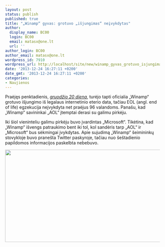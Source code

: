 ```yaml
---
layout: post
status: publish
published: true
title: "„Winamp“ gyvas: grotuvo „išjungimas“ neįvykdytas"
author:
  display_name: BC00
  login: BC00
  email: matasx@one.lt
  url: ''
author_login: BC00
author_email: matasx@one.lt
wordpress_id: 7910
wordpress_url: http://localhost/site/new/winamp_gyvas_grotuvo_isjungimas_neivykdytas/
date: '2013-12-24 16:27:11 +0200'
date_gmt: '2013-12-24 16:27:11 +0200'
categories:
- Naujienos
---
```

<p>
	Praėjęs penktadienis, <a href="http://www.technews.lt/tekstas/winamp_skaiciuoja_paskutines_gyvenimo_dienas.html;;"><em>gruodžio 20 diena</em></a>, turėjo tapti oficialia &bdquo;Winamp&ldquo; grotuvo i&scaron;jungimo i&scaron; legalaus internetinio eterio data, tačiau EOL (angl. end of life) egzekucija neįvykdyta net praėjus 96 valandoms. Pana&scaron;u, kad &bdquo;Winamp&ldquo; savininkai &bdquo;AOL&ldquo; įtemptai derasi su galimu pirkėju.</p>
<p>
	Iki &scaron;iol vieninteliu galimu pirkėju buvo įvardintas &bdquo;Microsoft&ldquo;. Tikėtina, kad &bdquo;Winamp&ldquo; i&scaron;vengs patraukimo bent iki tol, kol sandėris tarp &bdquo;AOL&ldquo; ir &bdquo;Microsoft&ldquo; bus sėkmingai įvykdytas. Apie sujudimą &bdquo;Winamp&ldquo; &scaron;eimininkų stovykloje buvo prane&scaron;ta Twitter paskyroje, tačiau nuo &scaron;e&scaron;tadienio papildomos informacijos paskelbta nebebuvo.</p>
<p style="text-align: center;">
	<img alt="" src="http://technews.lt/userfiles/AOLnews.jpg" style="width: 509px; height: 301px;" /></p>
